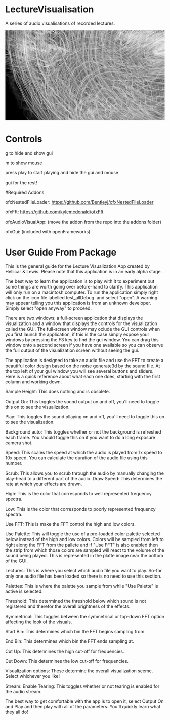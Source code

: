 # LectureVisualisation
A series of audio visualisations of recorded lectures.

![My image](https://github.com/HellicarAndLewis/LectureVisualisation/blob/master/SharedData/documentation/2016-09-01-17-51-35-main.jpeg)


# Controls

g to hide and show gui

m to show mouse

press play to start playing and hide the gui and mouse

gui for the rest!

#Required Addons

ofxNestedFileLoader: https://github.com/Bentleyj/ofxNestedFileLoader

ofxFft: https://github.com/kylemcdonald/ofxFft

ofxAudioVisualApp: (move the addon from the repo into the addons folder)

ofxGui: (included with openFrameworks)

# User Guide From Package
This is the general guide for the Lecture Visualization App created by Hellicar & Lewis. Please note that this application is in an early alpha stage.

The best way to learn the application is to play with it to experiment but some things are worth going over before-hand to clarify. This application will only run on a macintosh computer. To run the application simply right click on the icon file labelled test_allDebug. and select "open". A warning may appear telling you this application is from an unknown developer. Simply select "open anyway" to proceed.

There are two windows: a full-screen application that displays the visualization and a window that displays the controls for the visualization called the GUI. The full-screen window may oclude the GUI controls when you first launch the application, if this is the case simply expose your windows by pressing the F3 key to find the gui window. You can drag this window onto a second screen if you have one available so you can observe the full output of the visualization screen without seeing the gui.

The application is designed to take an audio file and use the FFT to create a beautiful color design based on the noise generate3d by the sound file. At the top left of your gui window you will see several buttons and sliders. Here is a quick reference about what each one does, starting with the first column and working down.

Sample Height: This does nothing and is obsolete.

Output On: This toggles the sound output on and off, you'll need to toggle this on to see the visualization.

Play: This toggles the sound pllaying on and off, you'll need to toggle this on to see the visualization.

Background auto: This toggles whether or not the background is refreshed each frame. You should toggle this on if you want to do a long exposure camera shot.

Speed: This scales the speed at which the audio is played from 1x speed to 10x speed. You can calculate the duration of the audio file using this number.

Scrub: This allows you to scrub through the audio by manually changing the play-head to a different part of the audio.
Draw Speed: This determines the rate at which your effects are drawn.

High: This is the color that corresponds to well represented frequency spectra.

Low: This is the color that corresponds to poorly represented frequency spectra.

Use FFT: This is make the FFT control the high and low colors.

Use Palette: This will toggle the use of a pre-loaded color palette selected below instead of the high and low colors. Colors will be sampled from left to right along the FFT from the pallete and if "Use FFT" is also enabled then the strip from which those colors are sampled will react to the volume of the sound being played. This is represented in the platte image near the bottom of the GUI.

Lectures: This is where you select which audio file you want to play. So-far only one audio file has been loaded so there is no need to use this section.

Palettes: This is where the palette you sample from while "Use Palette" is active is selected.

Threshold: This determined the threshold below which sound is not registered and therefor the overall brightness of the effects.

Symmetrical: This toggles between the symmetrical or top-down FFT option affecting the look of the visuals.

Start Bin: This determines which bin the FFT begins sampling from.

End Bin: This determines which bin the FFT ends sampling at.

Cut Up: This determines the high cut-off for frequencies.

Cut Down: This determines the low cut-off for frequencies.

Visualization options: These determine the overall visualization sceme. Select whichever you like!

Stream: Enable Tearing: This toggles whether or not tearing is enabled for the audio stream.

The best way to get comfortable with the app is to open it, select Output On and Play and then play with all of the parameters. You'll quickly learn what they all do!

